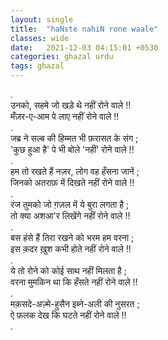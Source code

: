 ```yaml
---
layout: single
title:  "haNste nahiN rone waale"
classes: wide
date:   2021-12-03 04:15:01 +0530
categories: ghazal urdu
tags: ghazal
---
```

.<br>
उनको, सहमे जो खड़े थे नहीं रोने वाले !!<br>
मँज़र-ए-आम पे लाए नहीं  रोने वाले !!<br>
.<br>
जब्र ने सल्ब की हिम्मत भी फ़रासत के संग ;<br>
'कुछ हुआ है' पे भी बोले 'नहीं' रोने वाले !!<br>
.<br>
हम तो रखते हैं नज़र, लोग वह हँसना जानें ;<br>
जिनको अतराफ़ में दिखते नहीं रोने वाले !!<br>
 .<br>
रंज तुमको जो ग़ज़ल में ये बुरा लगता है ;<br>
तो क्या अशआ'र लिखेंगे नहीं रोने वाले !!<br>
.<br>
बस हंसे हैं तिरा रखने को भरम हम वरना ;<br>
इस क़दर ख़ुश कभी होते नहीं रोने वाले !!<br>
.<br>
ये तो रोने को कोई साथ नहीं मिलता है ;<br>
वरना मुमकिन था कि हँसते नहीं रोने वाले !!<br>
.<br>
मक़सदे-अज़्मे-हुसैन इब्ने-अली की नुसरत ;<br>
ऐ फ़लक देख कि घटते  नहीं रोने वाले !!<br>
.<br>
